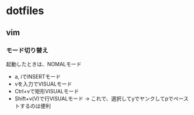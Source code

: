 # dotfiles

## vim

### モード切り替え
起動したときは、NOMALモード
* a, iでINSERTモード
* vを入力でVISUALモード
* Ctrl+vで矩形VISUALモード
* Shift+v(V)で行VISUALモード → これで、選択してyでヤンクしてpでペーストするのは便利
